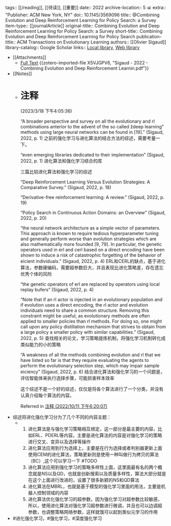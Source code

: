 tags:: [[/reading]], [[待读]], [[重要]]
date:: 2022
archive-location:: 5 📊
extra:: "Publisher: ACM New York, NY"
doi:: 10.1145/3569096
title:: @Combining Evolution and Deep Reinforcement Learning for Policy Search: a Survey
item-type:: [[journalArticle]]
original-title:: Combining Evolution and Deep Reinforcement Learning for Policy Search: a Survey
short-title:: Combining Evolution and Deep Reinforcement Learning for Policy Search
publication-title:: ACM Transactions on Evolutionary Learning
authors:: [[Olivier Sigaud]]
library-catalog:: Google Scholar
links:: [Local library](zotero://select/library/items/K85IPVTQ), [Web library](https://www.zotero.org/users/8746250/items/K85IPVTQ)

- [[Attachments]]
	- [Full Text](https://dl.acm.org/doi/pdf/10.1145/3569096) {{zotero-imported-file X5VJGPV6, "Sigaud - 2022 - Combining Evolution and Deep Reinforcement Learnin.pdf"}}
- [[Notes]]
	- # 注释 
	   (2023/3/18 下午4:05:36)
	  
	  “A broader perspective and survey on all the evolutionary and rl combinations anterior to the advent of the so called ždeep learning" methods using large neural networks can be found in [19].” (Sigaud, 2022, p. 1) 之前的强化学习与进化算法的结合方法的综述，需要考量一下。
	  
	  “even emerging libraries dedicated to their implementation” (Sigaud, 2022, p. 1) 进化算法和强化学习结合的库
	  
	  三篇比较进化算法和强化学习的综述
	  
	  “Deep Reinforcement Learning Versus Evolution Strategies: A Comparative Survey.” (Sigaud, 2022, p. 18)
	  
	  “Derivative-free reinforcement learning: A review.” (Sigaud, 2022, p. 19)
	  
	  “Policy Search in Continuous Action Domains: an Overview” (Sigaud, 2022, p. 20)
	  
	  “the neural network architecture as a simple vector of parameters. This approach is known to require tedious hyperparameter tuning and generally perform worse than evolution strategies which are also mathematically more founded [9, 79]. In particular, the genetic operators used in erl and cerl based on a direct encoding have been shown to induce a risk of catastrophic forgetting of the behavior of eicient individuals.” (Sigaud, 2022, p. 4) ERL和CERL的缺点，基于进化算法，参数硬编码，需要超参数巨大，并且表现比进化策略差，存在遗忘优秀个体的风险
	  
	  “the genetic operators of erl are replaced by operators using local replay bufers” (Sigaud, 2022, p. 4)
	  
	  “Note that if an rl actor is injected in an evolutionary population and if evolution uses a direct encoding, the rl actor and evolution individuals need to share a common structure. Removing this constraint might be useful, as evolutionary methods are often applied to smaller policies than rl methods. For doing so, one might call upon any policy distillation mechanism that strives to obtain from a large policy a smaller policy with similar capabilities.” (Sigaud, 2022, p. 5) 查找相关的论文，学习策略提炼机制，将强化学习机制转化成类似能力的小的策略
	  
	  “A weakness of all the methods combining evolution and rl that we have listed so far is that they require evaluating the agents to perform the evolutionary selection step, which may impair sample eiciency” (Sigaud, 2022, p. 6) 结合进化算法和强化学习的一个问题是，评估智能体来执行选择步骤，可能损害样本效率
	  
	  这个综述不是一个好的综述，仅仅是将各个算法进行了一个分类，并没有认真介绍每个算法的内容。
	  
	  Referred in [注释 (2022/10/11 下午6:20:07)](zotero://note/u/JPH6GU2C/?ignore=1)
- 综述将进化强化学习分为了几个不同的内容主题：
	- 1. 进化算法是与强化学习策略相互绑定，这一部分是最主要的内容，比如ERL、PDERL等内容。主要是进化算法的内容是对强化学习的策略进行交叉、变异以及选择等操作
	  2. 进化算法应用到行为选择上，主要是在行为选择或者判别器更新上面使用CEM的进化算法，策略更新则是使用一种叫做行为拷贝的算法（BC）,这个可以学习一下 #TODO 
	  3. 进化算法应用到强化学习的策略多样性上面，这里面最有名的两个概念就是NS以及QD，也就是创新搜索以及质量多样性，算法大部分就是在这个上面进行改进的，设置了很多新颖的NS和QD算法
	  4. 进化算法在MBRL，也就是基于模型的强化学习里面的用法，主要是机器人控制领域的内容
	  5. 进化算法优化强化学习的超参数，因为强化学习对超参数比较敏感，所以，使用进化算法对强化学习超参数进行微调，并且也可以边调超参数，也调整策略网络参数，这样就饿可以起到类似元学习的作用
- #进化强化学习，#强化学习，#深度强化学习
